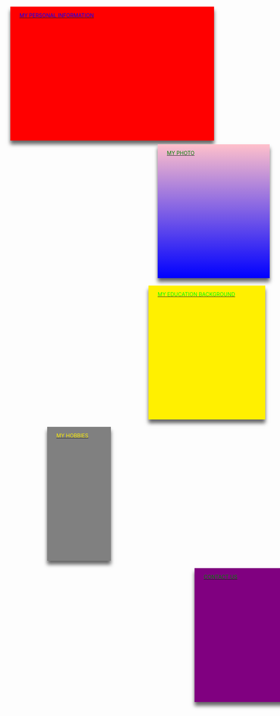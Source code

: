 
<html lang="en">
<style>
.Container {
   display: flex;
   flex-direction:row;
   flex-wrap: wrap;
   width: 100%;
   height: auto;
   }   
.bio {
background-color: red;
width:200%;
padding:15px 25px;
height:333px;
color:blue;
margin: 0px;
margin-left: 0px;
bottom: 0px;
box-shadow:0px 10px 10px rgba(0,0,0,0.6);   
   } 
.bio:hover{
background-color:green;
}
.education{
background-color: #fff000;
color:#00ff00;
width:50%;
height:333px;
padding:15px 25px;  
margin: 10px;
margin-left: 375px;
bottom: 10px;   
box-shadow:0px 10px 10px rgba(0,0,0,0.6);   
}
.education:hover{
background-color:pink;
}
.hobbies{
background-color: gray;
color:#fff000;
width:50%;
height:333px;
padding:15px 25px;   
margin: 10px;
margin-left: 100px;
bottom: 10px;
box-shadow:0px 10px 10px rgba(0,0,0,0.6);   
}
.hobbies:hover{
background-color:chocolate;
}
.contact{
background-color: purple;
color:green;
width:50%;
height:333px;
padding:15px 25px;   
margin: 10px;
margin-left: 500px;
bottom: 10px;   
box-shadow:0px 10px 10px rgba(0,0,0,0.6);   
}
.contact:hover{
background-color:#000;
}
.photo{
background: linear-gradient(pink,blue);
color:green;
width:50%;
height:333px;
padding:15px 25px;   
margin: 10px;
margin-left: 400px;
bottom: 10px;   
box-shadow:0px 10px 10px rgba(0,0,0,0.6);
}
.photo:hover{
background:gray;
}

</style>
<head>
   <meta charset="UTF-8">
   <link rel="shortcut icon" type="image/png" href="https://media-exp2.licdn.com/dms/image/C5603AQEjlsgLPej7wA/profile-displayphoto-shrink_200_200/0/1624454506617?e=2147483647&v=beta&t=0vVF6Jpprc4wJWm1BXVWp_OyJB-Kv1D9eGKx4Pd_big">
</head>
<body>
<div class="Container">
<a href="https://emiblezz.github.io/my-Bio-Data/">
<div class="bio">
<h>MY PERSONAL INFORMATION</h>
</div>
</a>
<a href="https://emiblezz.github.io/my-photo/">
<div class="photo">
<h>MY PHOTO</h>
</div>
</a>
<a href="https://emiblezz.github.io/my-education/">
<div class="education">
<h>MY EDUCATION BACKGROUND</h>
</div>
</a>   
<a href="https://emiblezz.github.io/hobbies/">
<div class="hobbies">
<h>MY HOBBIES</h>
</div>
</a>      
<a href="https://emiblezz.github.io/CONTACTS-FORM/">
<div class="contact">
<h>CONTACT US</h>
</div>
</a>
</div>
</body>
</html>
